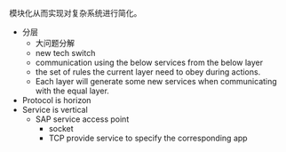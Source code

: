 模块化从而实现对复杂系统进行简化。

- 分层
	- 大问题分解
	- new tech switch
	- communication using the below services from the below layer
	- the set of rules the current layer need to obey during actions.
	- Each layer will generate some new services when communicating with the equal layer.
- Protocol is horizon
- Service is vertical
	- SAP service access point
		- socket
		- TCP provide service to specify the corresponding app 